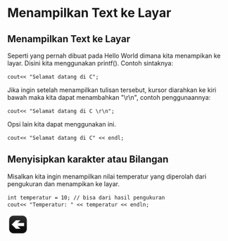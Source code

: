 # Menampilkan Text ke Layar

## Menampilkan Text ke Layar

Seperti yang pernah dibuat pada Hello World dimana kita menampikan ke layar. Disini kita menggunakan printf(). Contoh sintaknya:

    cout<< "Selamat datang di C";


Jika ingin setelah menampilkan tulisan tersebut, kursor diarahkan ke kiri bawah maka kita dapat menambahkan "\r\n", contoh penggunaannya:

    cout<< "Selamat datang di C \r\n";

Opsi lain kita dapat menggunakan ini. 

    cout<< "Selamat datang di C" << endl;
        
    
## Menyisipkan karakter atau Bilangan

Misalkan kita ingin menampilkan nilai temperatur yang diperolah dari pengukuran dan menampikan ke layar.

    int temperatur = 10; // bisa dari hasil pengukuran
    cout<< "Temperatur: " << temperatur << endln;
    

[![Kembali ke menu utama](images/back.png "Kembali menu utama")](/README.md)